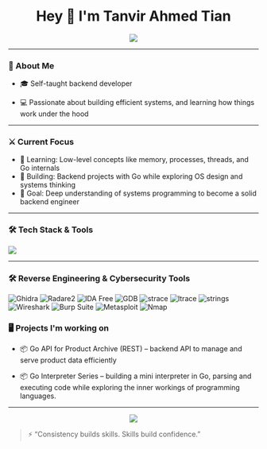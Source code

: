 
<h1 align="center">Hey 👋 I'm Tanvir Ahmed Tian</h1>

<p align="center">
<img src="https://readme-typing-svg.herokuapp.com?color=6FFF94&center=true&lines=🚀+Hey+there,+glad+you+stopped+by!" />
</p>

---

### 🧠 About Me

- 🎓 Self-taught backend developer   

- 💻 Passionate about building efficient systems, and learning how things work under the hood  
---

### ⚔️ Current Focus

- 🧠 Learning: Low-level concepts like memory, processes, threads, and Go internals  
- 🔧 Building: Backend projects with Go while exploring OS design and systems thinking  
- 🎯 Goal: Deep understanding of systems programming to become a solid  backend engineer

---

### 🛠️ Tech Stack & Tools

<img src="https://skillicons.dev/icons?i=go,python,java,c,cpp,js,haxe,ruby,git,linux,bash,mysql,postgresql,postman"/>

---

### 🛠️ Reverse Engineering & Cybersecurity Tools

![Ghidra](https://img.shields.io/badge/-Ghidra-red?logo=ghidra&logoColor=white&style=for-the-badge) ![Radare2](https://img.shields.io/badge/-Radare2-black?style=for-the-badge) ![IDA Free](https://img.shields.io/badge/-IDA_Pro-darkred?style=for-the-badge) ![GDB](https://img.shields.io/badge/-GDB-blue?style=for-the-badge) ![strace](https://img.shields.io/badge/-strace-grey?style=for-the-badge) ![ltrace](https://img.shields.io/badge/-ltrace-grey?style=for-the-badge)  ![strings](https://img.shields.io/badge/-strings-lightgrey?style=for-the-badge)    ![Wireshark](https://img.shields.io/badge/-Wireshark-blue?logo=wireshark&logoColor=white&style=for-the-badge) ![Burp Suite](https://img.shields.io/badge/-Burp_Suite-darkorange?logo=portswigger&logoColor=white&style=for-the-badge) ![Metasploit](https://img.shields.io/badge/-Metasploit-red?style=for-the-badge) ![Nmap](https://img.shields.io/badge/-Nmap-informational?style=for-the-badge) 




### 🖥️ Projects I'm working on

- 📦 Go API for Product Archive (REST) – backend API to manage and serve product data efficiently

- 📦 Go Interpreter Series – building a mini interpreter in Go, parsing and executing code while exploring the inner workings of programming languages.

---

<p align="center">
  <img src="https://komarev.com/ghpvc/?username=tanvirtian&label=Profile%20Views&color=brightgreen&style=flat" />
</p>

> ⚡ “Consistency builds skills. Skills build confidence.”

